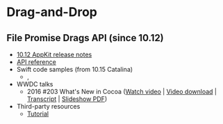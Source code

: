 # Drag-and-Drop

## File Promise Drags API (since 10.12)

* [10.12 AppKit release notes](https://developer.apple.com/library/archive/releasenotes/AppKit/RN-AppKitOlderNotes/index.html#10_12Dragging%20File%20Promises)
* [API reference](https://developer.apple.com/documentation/appkit/drag_and_drop?language=objc)
* Swift code samples (from 10.15 Catalina)
  * ,
* WWDC talks
  * 2016 #203 What's New in Cocoa ([Watch video](https://archive.org/details/wwdc2016videos/203_hd_whats_new_in_cocoa.mp4) | [Video download](https://devstreaming-cdn.apple.com/videos/wwdc/2016/203x2w42att1kdzg1ce/203/203_hd_whats_new_in_cocoa.mp4?dl=1) | [Transcript](https://github.com/ASCIIwwdc/wwdc-session-transcripts/blob/master/en/2016/203.vtt#L2078) | [Slideshow PDF](https://docs.huihoo.com/apple/wwdc/2016/203_whats_new_in_cocoa.pdf#page=133))
* Third-party resources
  * [Tutorial](https://buckleyisms.com/blog/how-to-actually-implement-file-dragging-from-your-app-on-mac/)